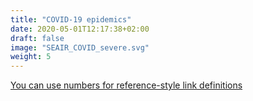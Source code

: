 ```yaml
---
title: "COVID-19 epidemics"
date: 2020-05-01T12:17:38+02:00
draft: false
image: "SEAIR_COVID_severe.svg"
weight: 5
---
```

[You can use numbers for reference-style link definitions][1]

[1]: http://covid-ete.ouvaton.org/index_en.html
